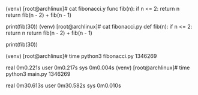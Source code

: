 (venv) [root@archlinux]# cat fibonacci.y
func fib(n):
    if n <= 2:
        return n
    return fib(n - 2) + fib(n - 1)

print(fib(30))
(venv) [root@archlinux]# cat fibonacci.py
def fib(n):
    if n <= 2:
        return n
    return fib(n - 2) + fib(n - 1)

print(fib(30))


(venv) [root@archlinux]# time python3 fibonacci.py
1346269

real    0m0.221s
user    0m0.217s
sys     0m0.004s
(venv) [root@archlinux]# time python3 main.py
1346269

real    0m30.613s
user    0m30.582s
sys     0m0.010s
